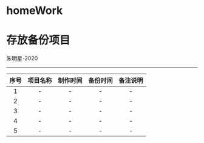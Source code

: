 # homeWork
# 存放备份项目

朱明星-2020

---

|序号|项目名称|制作时间|备份时间|备注说明|
|:---:|:---:|:---:|:---:|:---:|
|1|-|-|-|-|
|2|-|-|-|-|
|3|-|-|-|-|
|4|-|-|-|-|
|5|-|-|-|-|

